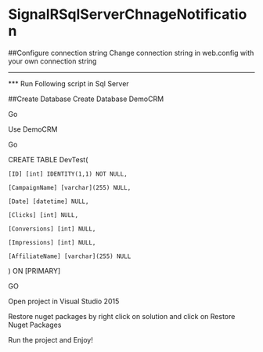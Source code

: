 # SignalRSqlServerChnageNotification
##Configure connection string
Change connection string in web.config with your own connection string
***
  <connectionStrings>  
    <add name="SqlServerConnection" connectionString="Data Source=SANDIP;Initial Catalog=DemoCRM;Integrated Security=True" providerName="System.Data.SqlClient" />
  </connectionStrings>
***
Run Following script in Sql Server

##Create Database
Create Database DemoCRM

Go

Use DemoCRM

Go

CREATE TABLE DevTest(

	[ID] [int] IDENTITY(1,1) NOT NULL,

	[CampaignName] [varchar](255) NULL,

	[Date] [datetime] NULL,

	[Clicks] [int] NULL,

	[Conversions] [int] NULL,

	[Impressions] [int] NULL,

	[AffiliateName] [varchar](255) NULL

) ON [PRIMARY]

GO

Open project in Visual Studio 2015

Restore nuget packages by right click on solution and click on Restore Nuget Packages

Run the project and Enjoy!